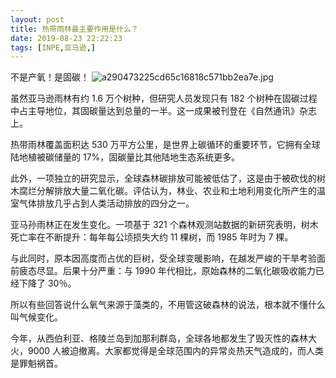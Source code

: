 ```yaml
---
layout: post
title: 热带雨林最主要作用是什么？
date: 2019-08-23 22:22:23
tags: [INPE,亚马逊,]
---
```


不是产氧！是固碳！
![a290473225cd65c16818c571bb2ea7e.jpg](https://i.loli.net/2019/08/23/xVQ7k2TAU6Dshum.jpg)

<!---more--->
虽然亚马逊雨林有约 1.6 万个树种，但研究人员发现只有 182 个树种在固碳过程中占主导地位，其固碳量达到总量的一半。这一成果被刊登在《自然通讯》杂志上。


热带雨林覆盖面积达 530 万平方公里，是世界上碳循环的重要环节，它拥有全球陆地植被碳储量的 17%，固碳量比其他陆地生态系统更多。


此外，一项独立的研究显示，全球森林碳排放可能被低估了，这是由于被砍伐的树木腐烂分解排放大量二氧化碳。评估认为，林业、农业和土地利用变化所产生的温室气体排放几乎占到人类活动排放的四分之一。


亚马孙雨林正在发生变化。一项基于 321 个森林观测站数据的新研究表明，树木死亡率在不断提升：每年每公顷损失大约 11 棵树，而 1985 年时为 7 棵。


与此同时，原本因高度而占优的巨树，受全球变暖影响，在越发严峻的干旱考验面前疲态尽显。后果十分严重：与 1990 年代相比，原始森林的二氧化碳吸收能力已经下降了 30％。


所以有些回答说什么氧气来源于藻类的，不用管这破森林的说法，根本就不懂什么叫气候变化。


今年，从西伯利亚、格陵兰岛到加那利群岛，全球各地都发生了毁灭性的森林大火，9000 人被迫撤离。大家都觉得是全球范围内的异常炎热天气造成的，而人类是罪魁祸首。